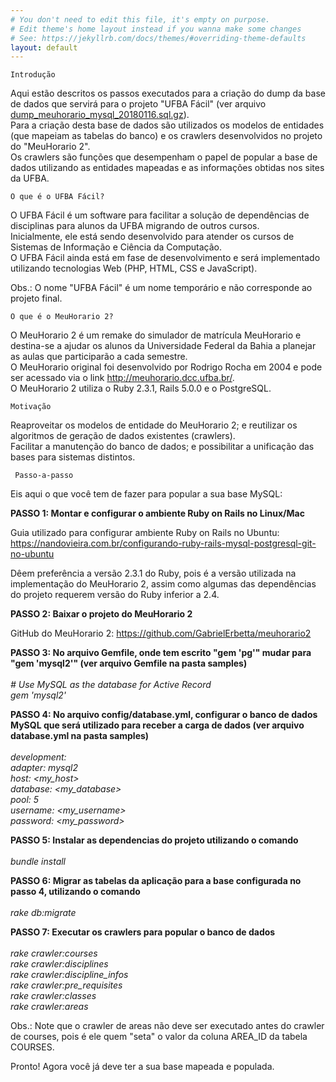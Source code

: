 ```yaml
---
# You don't need to edit this file, it's empty on purpose.
# Edit theme's home layout instead if you wanna make some changes
# See: https://jekyllrb.com/docs/themes/#overriding-theme-defaults
layout: default
---
```


    Introdução

Aqui estão descritos os passos executados para a criação do dump da base de dados que servirá para o projeto "UFBA Fácil" (ver arquivo [dump_meuhorario_mysql_20180116.sql.gz](https://ufbafacil.github.io/dados/dumps/dump_meuhorario_mysql_20180116.sql.gz)). 
<br/>Para a criação desta base de dados são utilizados os modelos de entidades (que mapeiam as tabelas do banco) e os crawlers desenvolvidos no projeto do "MeuHorario 2".
<br/>Os crawlers são funções que desempenham o papel de popular a base de dados utilizando as entidades mapeadas e as informações obtidas nos sites da UFBA.



    O que é o UFBA Fácil?

O UFBA Fácil é um software para facilitar a solução de dependências de disciplinas para alunos da UFBA migrando de outros cursos. 
<br/>Inicialmente, ele está sendo desenvolvido para atender os cursos de Sistemas de Informação e Ciência da Computação.
<br/>O UFBA Fácil ainda está em fase de desenvolvimento e será implementado utilizando tecnologias Web (PHP, HTML, CSS e JavaScript). 

Obs.: O nome "UFBA Fácil" é um nome temporário e não corresponde ao projeto final.



    O que é o MeuHorario 2?

O MeuHorario 2 é um remake do simulador de matrícula MeuHorario e destina-se a ajudar os alunos da Universidade Federal da Bahia a planejar as aulas que participarão a cada semestre.
<br/>O MeuHorario original foi desenvolvido por Rodrigo Rocha em 2004 e pode ser acessado via o link http://meuhorario.dcc.ufba.br/.
<br/>O MeuHorario 2 utiliza o Ruby 2.3.1, Rails 5.0.0 e o PostgreSQL.



    Motivação

Reaproveitar os modelos de entidade do MeuHorario 2; e reutilizar os algoritmos de geração de dados existentes (crawlers).
<br/>Facilitar a manutenção do banco de dados; e possibilitar a unificação das bases para sistemas distintos.



     Passo-a-passo

Eis aqui o que você tem de fazer para popular a sua base MySQL:


**PASSO 1: Montar e configurar o ambiente Ruby on Rails no Linux/Mac**

Guia utilizado para configurar ambiente Ruby on Rails no Ubuntu: https://nandovieira.com.br/configurando-ruby-rails-mysql-postgresql-git-no-ubuntu

Dêem preferência a versão 2.3.1 do Ruby, pois é a versão utilizada na implementação do MeuHorario 2, assim como algumas das dependências do projeto requerem versão do Ruby inferior a 2.4.


**PASSO 2: Baixar o projeto do MeuHorario 2**

GitHub do MeuHorario 2: https://github.com/GabrielErbetta/meuhorario2


**PASSO 3: No arquivo Gemfile, onde tem escrito "gem 'pg'" mudar para "gem 'mysql2'" (ver arquivo Gemfile na pasta samples)**
_<br/><br/>
\# Use MySQL as the database for Active Record
<br/>gem 'mysql2'_


**PASSO 4: No arquivo config/database.yml, configurar o banco de dados MySQL que será utilizado para receber a carga de dados (ver arquivo database.yml na pasta samples)**
_<br/><br/>
development:<br/>
  adapter: mysql2<br/>
  host: \<my_host><br/>
  database: \<my_database><br/>
  pool: 5<br/>
  username: \<my_username><br/>
  password: \<my_password><br/>_


**PASSO 5: Instalar as dependencias do projeto utilizando o comando**
_<br/><br/>
bundle install_


**PASSO 6: Migrar as tabelas da aplicação para a base configurada no passo 4, utilizando o comando**
_<br/><br/>
rake db:migrate_


**PASSO 7: Executar os crawlers para popular o banco de dados**
_<br/><br/>
rake crawler:courses<br/>
rake crawler:disciplines<br/>
rake crawler:discipline_infos<br/>
rake crawler:pre_requisites<br/>
rake crawler:classes<br/>
rake crawler:areas<br/>_

Obs.: Note que o crawler de areas não deve ser executado antes do crawler de courses, pois é ele quem "seta" o valor da coluna AREA_ID da tabela COURSES.

Pronto! Agora você já deve ter a sua base mapeada e populada.

